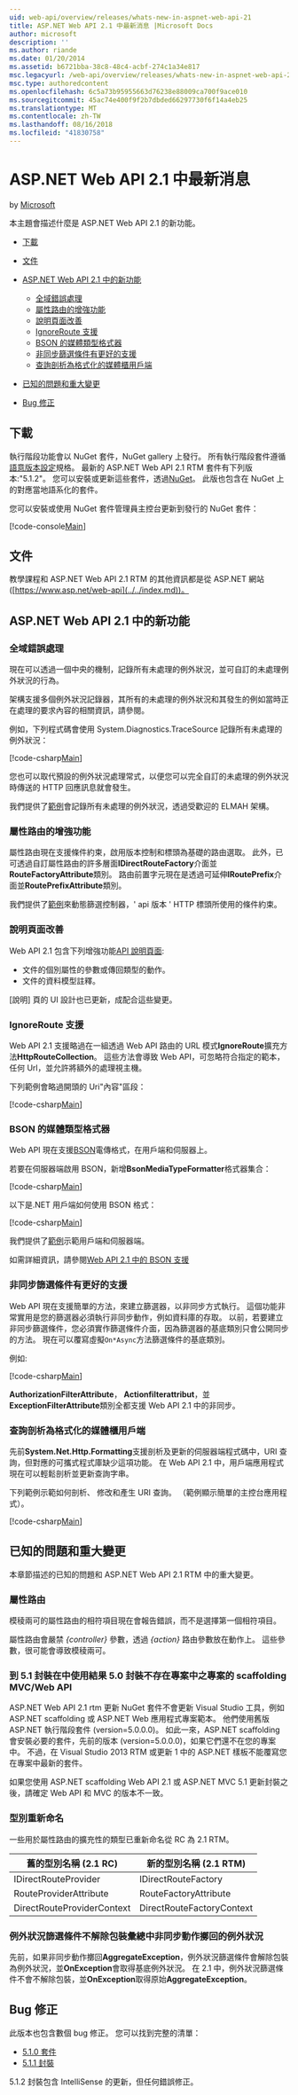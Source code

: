```yaml
---
uid: web-api/overview/releases/whats-new-in-aspnet-web-api-21
title: ASP.NET Web API 2.1 中最新消息 |Microsoft Docs
author: microsoft
description: ''
ms.author: riande
ms.date: 01/20/2014
ms.assetid: b6721bba-38c8-48c4-acbf-274c1a34e817
msc.legacyurl: /web-api/overview/releases/whats-new-in-aspnet-web-api-21
msc.type: authoredcontent
ms.openlocfilehash: 6c5a73b95955663d76238e88009ca700f9ace010
ms.sourcegitcommit: 45ac74e400f9f2b7dbded66297730f6f14a4eb25
ms.translationtype: MT
ms.contentlocale: zh-TW
ms.lasthandoff: 08/16/2018
ms.locfileid: "41830758"
---
```

<a name="whats-new-in-aspnet-web-api-21"></a>ASP.NET Web API 2.1 中最新消息
====================
by [Microsoft](https://github.com/microsoft)

本主題會描述什麼是 ASP.NET Web API 2.1 的新功能。

- [下載](#download)
- [文件](#documentation)
- [ASP.NET Web API 2.1 中的新功能](#new-features)

    - [全域錯誤處理](#global-error)
    - [屬性路由的增強功能](#attribute-routing)
    - [說明頁面改善](#help-page)
    - [IgnoreRoute 支援](#ignoreroute)
    - [BSON 的媒體類型格式器](#bson)
    - [非同步篩選條件有更好的支援](#async-filters)
    - [查詢剖析為格式化的媒體櫃用戶端](#query-parsing)
- [已知的問題和重大變更](#known-issues)
- [Bug 修正](#bug-fixes)

<a id="download"></a>
## <a name="download"></a>下載

執行階段功能會以 NuGet 套件，NuGet gallery 上發行。 所有執行階段套件遵循[語意版本設定](http://semver.org/)規格。 最新的 ASP.NET Web API 2.1 RTM 套件有下列版本:"5.1.2"。 您可以安裝或更新這些套件，透過[NuGet](http://www.nuget.org/packages/Microsoft.AspNet.WebApi/)。 此版也包含在 NuGet 上的對應當地語系化的套件。

您可以安裝或使用 NuGet 套件管理員主控台更新到發行的 NuGet 套件：

[!code-console[Main](whats-new-in-aspnet-web-api-21/samples/sample1.cmd)]

<a id="documentation"></a>
## <a name="documentation"></a>文件

教學課程和 ASP.NET Web API 2.1 RTM 的其他資訊都是從 ASP.NET 網站 ([https://www.asp.net/web-api](../../index.md))。

<a id="new-features"></a>
## <a name="new-features-in-aspnet-web-api-21"></a>ASP.NET Web API 2.1 中的新功能

<a id="global-error"></a>
### <a name="global-error-handling"></a>全域錯誤處理

現在可以透過一個中央的機制，記錄所有未處理的例外狀況，並可自訂的未處理例外狀況的行為。

架構支援多個例外狀況記錄器，其所有的未處理的例外狀況和其發生的例如當時正在處理的要求內容的相關資訊，請參閱。

例如，下列程式碼會使用 System.Diagnostics.TraceSource 記錄所有未處理的例外狀況：

[!code-csharp[Main](whats-new-in-aspnet-web-api-21/samples/sample2.cs)]

您也可以取代預設的例外狀況處理常式，以便您可以完全自訂的未處理的例外狀況時傳送的 HTTP 回應訊息就會發生。

我們提供了[範例](http://aspnet.codeplex.com/SourceControl/latest#Samples/WebApi/Elmah/ReadMe.txt)會記錄所有未處理的例外狀況，透過受歡迎的 ELMAH 架構。

<a id="attribute-routing"></a>
### <a name="attribute-routing-improvements"></a>屬性路由的增強功能

屬性路由現在支援條件約束，啟用版本控制和標頭為基礎的路由選取。 此外，已可透過自訂屬性路由的許多層面**IDirectRouteFactory**介面並**RouteFactoryAttribute**類別。 路由前置字元現在是透過可延伸**IRoutePrefix**介面並**RoutePrefixAttribute**類別。

我們提供了[範例](http://aspnet.codeplex.com/SourceControl/latest#Samples/WebApi/RoutingConstraintsSample/ReadMe.txt)來動態篩選控制器，' api 版本 ' HTTP 標頭所使用的條件約束。

<a id="help-page"></a>
### <a name="help-page-improvements"></a>說明頁面改善

Web API 2.1 包含下列增強功能[API 說明頁面](../getting-started-with-aspnet-web-api/creating-api-help-pages.md):

- 文件的個別屬性的參數或傳回類型的動作。
- 文件的資料模型註釋。

[說明] 頁的 UI 設計也已更新，成配合這些變更。

<a id="ignoreroute"></a>
### <a name="ignoreroute-support"></a>IgnoreRoute 支援

Web API 2.1 支援略過在一組透過 Web API 路由的 URL 模式**IgnoreRoute**擴充方法**HttpRouteCollection**。 這些方法會導致 Web API，可忽略符合指定的範本，任何 Url，並允許將額外的處理視主機。

下列範例會略過開頭的 Uri&quot;內容&quot;區段：

[!code-csharp[Main](whats-new-in-aspnet-web-api-21/samples/sample3.cs)]

<a id="bson"></a>
### <a name="bson-media-type-formatter"></a>BSON 的媒體類型格式器

Web API 現在支援[BSON](http://bsonspec.org/)電傳格式，在用戶端和伺服器上。

若要在伺服器端啟用 BSON，新增**BsonMediaTypeFormatter**格式器集合：

[!code-csharp[Main](whats-new-in-aspnet-web-api-21/samples/sample4.cs)]

以下是.NET 用戶端如何使用 BSON 格式：

[!code-csharp[Main](whats-new-in-aspnet-web-api-21/samples/sample5.cs)]

我們提供了[範例](http://aspnet.codeplex.com/SourceControl/latest#Samples/WebApi/BSONSample/ReadMe.txt)示範用戶端和伺服器端。

如需詳細資訊，請參閱[Web API 2.1 中的 BSON 支援](../formats-and-model-binding/bson-support-in-web-api-21.md)

<a id="async-filters"></a>
### <a name="better-support-for-async-filters"></a>非同步篩選條件有更好的支援

Web API 現在支援簡單的方法，來建立篩選器，以非同步方式執行。 這個功能非常實用是您的篩選器必須執行非同步動作，例如資料庫的存取。 以前，若要建立非同步篩選條件，您必須實作篩選條件介面，因為篩選器的基底類別只會公開同步的方法。 現在可以覆寫虛擬`On*Async`方法篩選條件的基底類別。

例如: 

[!code-csharp[Main](whats-new-in-aspnet-web-api-21/samples/sample6.cs)]

**AuthorizationFilterAttribute**， **Actionfilterattribut**，並**ExceptionFilterAttribute**類別全都支援 Web API 2.1 中的非同步。

<a id="query-parsing"></a>
### <a name="query-parsing-for-the-client-formatting-library"></a>查詢剖析為格式化的媒體櫃用戶端

先前**System.Net.Http.Formatting**支援剖析及更新的伺服器端程式碼中，URI 查詢，但對應的可攜式程式庫缺少這項功能。 在 Web API 2.1 中，用戶端應用程式現在可以輕鬆剖析並更新查詢字串。

下列範例示範如何剖析、 修改和產生 URI 查詢。 （範例顯示簡單的主控台應用程式）。

[!code-csharp[Main](whats-new-in-aspnet-web-api-21/samples/sample7.cs)]

<a id="known-issues"></a>
## <a name="known-issues-and-breaking-changes"></a>已知的問題和重大變更

本章節描述的已知的問題和 ASP.NET Web API 2.1 RTM 中的重大變更。

### <a name="attribute-routing"></a>屬性路由

模稜兩可的屬性路由的相符項目現在會報告錯誤，而不是選擇第一個相符項目。

屬性路由會嚴禁 *{controller}* 參數，透過 *{action}* 路由參數放在動作上。 這些參數，很可能會導致模稜兩可。

### <a name="scaffolding-mvcweb-api-into-a-project-with-51-packages-results-in-50-packages-for-ones-that-dont-already-exist-in-the-project"></a>到 5.1 封裝在中使用結果 5.0 封裝不存在專案中之專案的 scaffolding MVC/Web API

ASP.NET Web API 2.1 rtm 更新 NuGet 套件不會更新 Visual Studio 工具，例如 ASP.NET scaffolding 或 ASP.NET Web 應用程式專案範本。 他們使用舊版 ASP.NET 執行階段套件 (version=5.0.0.0)。 如此一來，ASP.NET scaffolding 會安裝必要的套件，先前的版本 (version=5.0.0.0)，如果它們還不在您的專案中。 不過，在 Visual Studio 2013 RTM 或更新 1 中的 ASP.NET 樣板不能覆寫您在專案中最新的套件。

如果您使用 ASP.NET scaffolding Web API 2.1 或 ASP.NET MVC 5.1 更新封裝之後，請確定 Web API 和 MVC 的版本不一致。

### <a name="type-renames"></a>型別重新命名

一些用於屬性路由的擴充性的類型已重新命名從 RC 為 2.1 RTM。

| 舊的型別名稱 (2.1 RC) | 新的型別名稱 (2.1 RTM) |
| --- | --- |
| IDirectRouteProvider | IDirectRouteFactory |
| RouteProviderAttribute | RouteFactoryAttribute |
| DirectRouteProviderContext | DirectRouteFactoryContext |

### <a name="exception-filters-do-not-unwrap-aggregate-exceptions-thrown-in-async-actions"></a>例外狀況篩選條件不解除包裝彙總中非同步動作擲回的例外狀況

先前，如果非同步動作擲回**AggregateException**，例外狀況篩選條件會解除包裝為例外狀況，並**OnException**會取得基底例外狀況。 在 2.1 中，例外狀況篩選條件不會不解除包裝，並**OnException**取得原始**AggregateException**。

<a id="bug-fixes"></a>
## <a name="bug-fixes"></a>Bug 修正

此版本也包含數個 bug 修正。 您可以找到完整的清單：

- [5.1.0 套件](https://aspnetwebstack.codeplex.com/workitem/list/advanced?keyword=&amp;status=Closed&amp;type=All&amp;priority=All&amp;release=v5.1%20Preview|v5.1%20RTM&amp;assignedTo=All&amp;component=Web%20API|Web%20API%20OData&amp;sortField=AssignedTo&amp;sortDirection=Ascending&amp;page=0&amp;reasonClosed=Fixed)
- [5.1.1 封裝](https://aspnetwebstack.codeplex.com/workitem/list/advanced?keyword=&status=All&type=All&priority=All&release=v5.1.1%20RTM&assignedTo=All&component=Web%20API&sortField=AssignedTo&sortDirection=Ascending&page=0&reasonClosed=Fixed)

5.1.2 封裝包含 IntelliSense 的更新，但任何錯誤修正。
